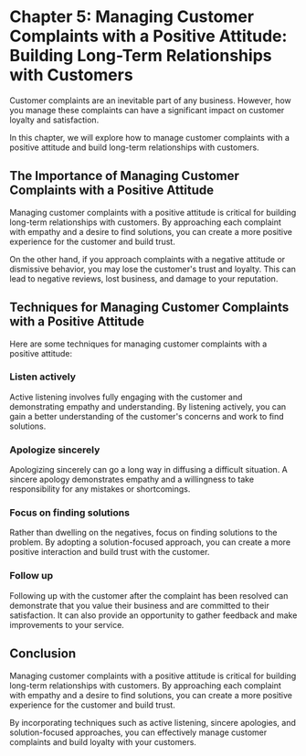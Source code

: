 Chapter 5: Managing Customer Complaints with a Positive Attitude: Building Long-Term Relationships with Customers
=================================================================================================================

Customer complaints are an inevitable part of any business. However, how you manage these complaints can have a significant impact on customer loyalty and satisfaction.

In this chapter, we will explore how to manage customer complaints with a positive attitude and build long-term relationships with customers.

The Importance of Managing Customer Complaints with a Positive Attitude
-----------------------------------------------------------------------

Managing customer complaints with a positive attitude is critical for building long-term relationships with customers. By approaching each complaint with empathy and a desire to find solutions, you can create a more positive experience for the customer and build trust.

On the other hand, if you approach complaints with a negative attitude or dismissive behavior, you may lose the customer's trust and loyalty. This can lead to negative reviews, lost business, and damage to your reputation.

Techniques for Managing Customer Complaints with a Positive Attitude
--------------------------------------------------------------------

Here are some techniques for managing customer complaints with a positive attitude:

### Listen actively

Active listening involves fully engaging with the customer and demonstrating empathy and understanding. By listening actively, you can gain a better understanding of the customer's concerns and work to find solutions.

### Apologize sincerely

Apologizing sincerely can go a long way in diffusing a difficult situation. A sincere apology demonstrates empathy and a willingness to take responsibility for any mistakes or shortcomings.

### Focus on finding solutions

Rather than dwelling on the negatives, focus on finding solutions to the problem. By adopting a solution-focused approach, you can create a more positive interaction and build trust with the customer.

### Follow up

Following up with the customer after the complaint has been resolved can demonstrate that you value their business and are committed to their satisfaction. It can also provide an opportunity to gather feedback and make improvements to your service.

Conclusion
----------

Managing customer complaints with a positive attitude is critical for building long-term relationships with customers. By approaching each complaint with empathy and a desire to find solutions, you can create a more positive experience for the customer and build trust.

By incorporating techniques such as active listening, sincere apologies, and solution-focused approaches, you can effectively manage customer complaints and build loyalty with your customers.


